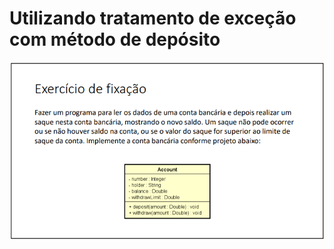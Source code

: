# Utilizando tratamento de exceção com método de depósito
<p align="center">
  <img src="image.png" alt="Enunciado do desafio">
</p>

# 
